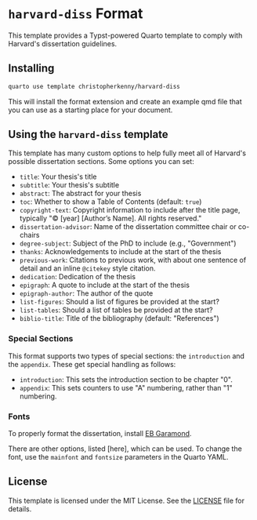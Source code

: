 # `harvard-diss` Format

This template provides a Typst-powered Quarto template to comply with Harvard's dissertation guidelines.

## Installing

```bash
quarto use template christopherkenny/harvard-diss
```

This will install the format extension and create an example qmd file
that you can use as a starting place for your document.

## Using the `harvard-diss` template

This template has many custom options to help fully meet all of Harvard's possible dissertation sections.
Some options you can set:

- `title`: Your thesis's title
- `subtitle`: Your thesis's subtitle
- `abstract`: The abstract for your thesis
- `toc`: Whether to show a Table of Contents (default: `true`)
- `copyright-text`: Copyright information to include after the title page, typically "© [year] [Author’s Name]. All rights reserved."
- `dissertation-advisor`: Name of the dissertation committee chair or co-chairs
- `degree-subject`: Subject of the PhD to include (e.g., "Government")
- `thanks`: Acknowledgements to include at the start of the thesis
- `previous-work`: Citations to previous work, with about one sentence of detail and an inline `@citekey` style citation.
- `dedication`: Dedication of the thesis
- `epigraph`: A quote to include at the start of the thesis
- `epigraph-author`: The author of the quote
- `list-figures`: Should a list of figures be provided at the start?
- `list-tables`: Should a list of tables be provided at the start?
- `biblio-title`: Title of the bibliography (default: "References")

### Special Sections

This format supports two types of special sections: the `introduction` and the `appendix`. These get special handling as follows:

- `introduction`: This sets the introduction section to be chapter "0".
- `appendix`: This sets counters to use "A" numbering, rather than "1" numbering.

### Fonts

To properly format the dissertation, install [EB Garamond](https://fonts.google.com/specimen/EB+Garamond).

There are other options, listed [here], which can be used. To change the font, use the `mainfont` and `fontsize` parameters in the Quarto YAML.


## License

This template is licensed under the MIT License. See the [LICENSE](LICENSE) file for details.
